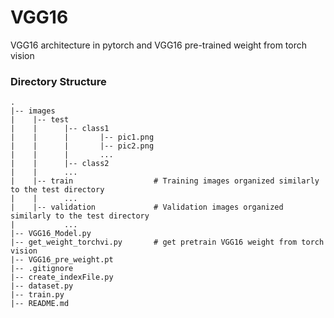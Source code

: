 # VGG16
VGG16 architecture in pytorch and VGG16 pre-trained weight from torch vision
### Directory Structure
    .
    |-- images
    |    |-- test
    |    |      |-- class1
    |    |      |       |-- pic1.png
    |    |      |       |-- pic2.png
    |    |      |       ...
    |    |      |-- class2
    |    |      ...
    |    |-- train                  # Training images organized similarly to the test directory
    |    |      ...
    |    |-- validation             # Validation images organized similarly to the test directory
    |           ...
    |-- VGG16_Model.py
    |-- get_weight_torchvi.py       # get pretrain VGG16 weight from torch vision
    |-- VGG16_pre_weight.pt         
    |-- .gitignore
    |-- create_indexFile.py
    |-- dataset.py
    |-- train.py
    |-- README.md

